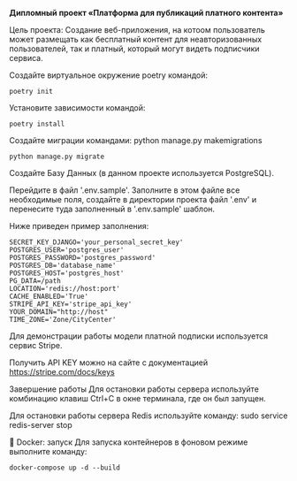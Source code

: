 **Дипломный проект «Платформа для публикаций платного контента»**

Цель проекта:
Создание веб-приложения, на котоом пользователь может размещать как бесплатный контент для неавторизованных пользователей, так и платный, который могут видеть подписчики сервиса.

Создайте виртуальное окружение poetry командой:

    poetry init

Установите зависимости командой:
   
    poetry install

Создайте миграции командами:
python manage.py makemigrations

    python manage.py migrate

Создайте Базу Данных (в данном проекте используется PostgreSQL).

Перейдите в файл '.env.sample'. Заполните в этом файле все необходимые поля, создайте в директории проекта файл '.env' и перенесите туда заполненный в '.env.sample' шаблон.

Ниже приведен пример заполнения:



    SECRET_KEY_DJANGO='your_personal_secret_key'
    POSTGRES_USER='postgres_user'
    POSTGRES_PASSWORD='postgres_password'
    POSTGRES_DB='database_name'
    POSTGRES_HOST='postgres_host'
    PG_DATA=/path
    LOCATION='redis://host:port'
    CACHE_ENABLED='True'
    STRIPE_API_KEY='stripe_api_key'
    YOUR_DOMAIN="http://host"
    TIME_ZONE='Zone/CityCenter'


Для демонстрации работы модели платной подписки используется сервис Stripe.

Получить API KEY можно на сайте с документацией https://stripe.com/docs/keys



Завершение работы
Для остановки работы сервера используйте комбинацию клавиш Ctrl+C в окне терминала, где он был запущен.

Для остановки работы сервера Redis используйте команду: sudo service redis-server stop 

🐋 Docker: запуск
Для запуска контейнеров в фоновом режиме выполните команду:

    docker-compose up -d --build
